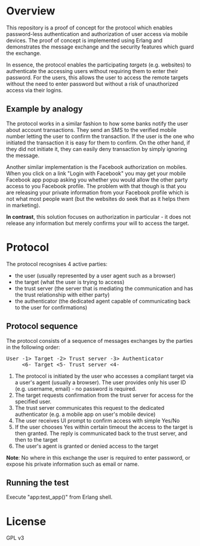 Overview
========
This repository is a proof of concept for the protocol which enables password-less authentication and
authorization of user access via mobile devices. The proof of concept is implemented using Erlang and demonstrates
the message exchange and the security features which guard the exchange.

In essence, the protocol enables the participating *targets* (e.g. websites) to authenticate the accessing users
without requiring them to enter their password. For the users, this allows the user to access the remote targets
without the need to enter password but without a risk of unauthorized access via their logins.

Example by analogy
------------------
The protocol works in a similar fashion to how some banks notify the user about account transactions. They send an SMS
to the verified mobile number letting the user to confirm the transaction. If the user is the one who initiated
the transaction it is easy for them to confirm. On the other hand, if they did not initiate it, they can easily deny
transaction by simply ignoring the message.

Another similar implementation is the Facebook authorization on mobiles. When you click on a link "Login with Facebook"
you may get your mobile Facebook app popup asking you whether you would allow the other party access to you Facebook
profile. The problem with that though is that you are releasing your private information from your Facebook profile
which is not what most people want (but the websites do seek that as it helps them in marketing).

**In contrast**, this solution focuses on authorization in particular - it does not release any information but merely
 confirms your will to access the target.

Protocol
========
The protocol recognises 4 active parties:
- the user (usually represented by a user agent such as a browser)
- the target (what the user is trying to access)
- the trust server (the server that is mediating the communication and has the trust relationship with either party)
- the authenticator (the dedicated agent capable of communicating back to the user for confirmations)

Protocol sequence
-----------------
The protocol consists of a sequence of messages exchanges by the parties in the following order:
<pre>User -1> Target -2> Trust server -3> Authenticator
     &lt;6- Target &lt;5- Trust server &lt;4-
</pre>
1. The protocol is initiated by the user who accesses a compliant target via a user's agent (usually a browser).
   The user provides only his user ID (e.g. username, email) - no password is required.
2. The target requests confirmation from the trust server for access for the specified user.
3. The trust server communicates this request to the dedicated authenticator (e.g. a mobile app on user's mobile device)
4. The user receives UI prompt to confirm access with simple Yes/No
5. If the user chooses Yes within certain timeout the access to the target is then granted.
   The reply is communicated back to the trust server, and then to the target
6. The user's agent is granted or denied access to the target

**Note**: No where in this exchange the user is required to enter password, or expose his private information such as email or name.

Running the test
----------------
Execute "app:test_app()" from Erlang shell.

License
=======
GPL v3